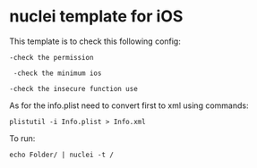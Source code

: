 # nuclei template for iOS

This template is to check this following config:

 
 ```-check the permission ```
	
``` -check the minimum ios```
	
 ```-check the insecure function use```



As for the info.plist need to convert first to xml using commands:

```plistutil -i Info.plist > Info.xml```

To run:

```echo Folder/ | nuclei -t /```
